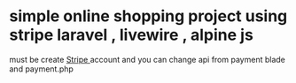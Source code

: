 <h1> simple online shopping project using stripe  laravel  , livewire , alpine js </h1>


<p> must be create <a href="https://stripe.com/">Stripe </a> account and you can change api from  payment blade and payment.php</p>
